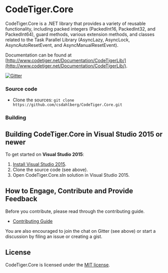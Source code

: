 # CodeTiger.Core
CodeTiger.Core is a .NET library that provides a variety of reusable functionality, including packed integers (PackedInt16, PackedInt32, and PackedInt64), guard methods, various extension methods, and classes related to the Task Parallel Library (AsyncLazy, AsyncLock, AsyncAutoResetEvent, and AsyncManualResetEvent).

Documentation can be found at [http://www.codetiger.net/Documentation/CodeTigerLib/](http://www.codetiger.net/Documentation/CodeTigerLib/).

[![Gitter](https://badges.gitter.im/csdahlberg/CodeTiger.Core.svg)](https://gitter.im/csdahlberg/CodeTiger.Core?utm_source=badge&utm_medium=badge&utm_campaign=pr-badge&utm_content=badge)

### Source code

* Clone the sources: `git clone https://github.com/csdahlberg/CodeTiger.Core.git`

### Building
## Building CodeTiger.Core in Visual Studio 2015 or newer
To get started on **Visual Studio 2015**:

1. [Install Visual Studio 2015](http://www.visualstudio.com/en-us/downloads/visual-studio-2015-downloads-vs).
2. Clone the source code (see above).
3. Open CodeTiger.Core.sln solution in Visual Studio 2015.

## How to Engage, Contribute and Provide Feedback
Before you contribute, please read through the contributing guide.

* [Contributing Guide](CONTRIBUTING.md)

You are also encouraged to join the chat on Gitter (see above) or start a discussion by filing an issue or creating a gist.

## License

CodeTiger.Core is licensed under the [MIT license](LICENSE).
